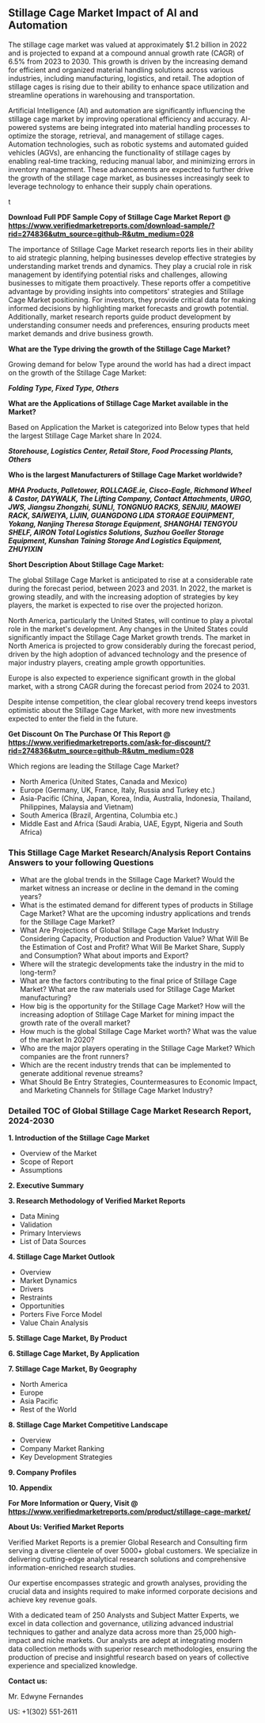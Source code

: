 <h2>Stillage Cage Market Impact of AI and Automation</h2><p>The stillage cage market was valued at approximately $1.2 billion in 2022 and is projected to expand at a compound annual growth rate (CAGR) of 6.5% from 2023 to 2030. This growth is driven by the increasing demand for efficient and organized material handling solutions across various industries, including manufacturing, logistics, and retail. The adoption of stillage cages is rising due to their ability to enhance space utilization and streamline operations in warehousing and transportation.</p><p>Artificial Intelligence (AI) and automation are significantly influencing the stillage cage market by improving operational efficiency and accuracy. AI-powered systems are being integrated into material handling processes to optimize the storage, retrieval, and management of stillage cages. Automation technologies, such as robotic systems and automated guided vehicles (AGVs), are enhancing the functionality of stillage cages by enabling real-time tracking, reducing manual labor, and minimizing errors in inventory management. These advancements are expected to further drive the growth of the stillage cage market, as businesses increasingly seek to leverage technology to enhance their supply chain operations.</p>t</p><p id="" class=""><strong>Download Full PDF Sample Copy of Stillage Cage Market Report @ <a href="https://www.verifiedmarketreports.com/download-sample/?rid=274836&utm_source=github-R&utm_medium=028" target="_blank">https://www.verifiedmarketreports.com/download-sample/?rid=274836&utm_source=github-R&utm_medium=028</a></strong></p><p>The importance of&nbsp;Stillage Cage Market research reports lies in their ability to aid strategic planning, helping businesses develop effective strategies by understanding market trends and dynamics. They play a crucial role in risk management by identifying potential risks and challenges, allowing businesses to mitigate them proactively. These reports offer a competitive advantage by providing insights into competitors' strategies and Stillage Cage Market positioning. For investors, they provide critical data for making informed decisions by highlighting market forecasts and growth potential. Additionally, market research reports guide product development by understanding consumer needs and preferences, ensuring products meet market demands and drive business growth.</p><p><strong>What are the&nbsp;Type driving the growth of the Stillage Cage Market?</strong></p><p id="" class="">Growing demand for below Type around the world has had a direct impact on the growth of the Stillage Cage Market:</p><em><strong>Folding Type, Fixed Type, Others</strong></em></p><strong>What are the&nbsp;Applications&nbsp;of Stillage Cage Market available in the Market?</strong></p><p id="" class="">Based on Application the Market is categorized into Below types that held the largest Stillage Cage Market share In 2024.</p><em><strong>Storehouse, Logistics Center, Retail Store, Food Processing Plants, Others</strong></em></p><strong>Who is the largest Manufacturers of Stillage Cage Market worldwide?</strong></p><p><em><strong>MHA Products, Palletower, ROLLCAGE.ie, Cisco-Eagle, Richmond Wheel & Castor, DAYWALK, The Lifting Company, Contact Attachments, URGO, JWS, Jiangsu Zhongzhi, SUNLI, TONGNUO RACKS, SENJIU, MAOWEI RACK, SAIWEIYA, LIJIN, GUANGDONG LIDA STORAGE EQUIPMENT, Yokang, Nanjing Theresa Storage Equipment, SHANGHAI TENGYOU SHELF, AIRON Total Logistics Solutions, Suzhou Goeller Storage Equipment, Kunshan Taining Storage And Logistics Equipment, ZHUYIXIN</strong></em></p><p id="" class=""><strong>Short Description About Stillage Cage Market:</strong></p><p>The global Stillage Cage Market is anticipated to rise at a considerable rate during the forecast period, between 2023 and 2031. In 2022, the market is growing steadily, and with the increasing adoption of strategies by key players, the market is expected to rise over the projected horizon.</p><p>North America, particularly the United States, will continue to play a pivotal role in the market's development. Any changes in the United States could significantly impact the Stillage Cage Market growth trends. The market in North America is projected to grow considerably during the forecast period, driven by the high adoption of advanced technology and the presence of major industry players, creating ample growth opportunities.</p><p>Europe is also expected to experience significant growth in the global market, with a strong CAGR during the forecast period from 2024 to 2031.</p><p>Despite intense competition, the clear global recovery trend keeps investors optimistic about the Stillage Cage Market, with more new investments expected to enter the field in the future.</p><p id="" class=""><strong>Get Discount On The Purchase Of This Report @ <a href="https://www.verifiedmarketreports.com/ask-for-discount/?rid=274836&utm_source=github-R&utm_medium=028" target="_blank">https://www.verifiedmarketreports.com/ask-for-discount/?rid=274836&utm_source=github-R&utm_medium=028</a></strong></p>Which regions are leading the Stillage Cage Market?</p><ul><li>North America (United States, Canada and Mexico)</li><li>Europe (Germany, UK, France, Italy, Russia and Turkey etc.)</li><li>Asia-Pacific (China, Japan, Korea, India, Australia, Indonesia, Thailand, Philippines, Malaysia and Vietnam)</li><li>South America (Brazil, Argentina, Columbia etc.)</li><li>Middle East and Africa (Saudi Arabia, UAE, Egypt, Nigeria and South Africa)</li></ul><h3 id="" class="">This Stillage Cage Market Research/Analysis Report Contains Answers to your following Questions</h3><ul><li>What are the global trends in the Stillage Cage Market? Would the market witness an increase or decline in the demand in the coming years?</li><li>What is the estimated demand for different types of products in Stillage Cage Market? What are the upcoming industry applications and trends for the Stillage Cage Market?</li><li>What Are Projections of Global Stillage Cage Market Industry Considering Capacity, Production and Production Value? What Will Be the Estimation of Cost and Profit? What Will Be Market Share, Supply and Consumption? What about imports and Export?</li><li>Where will the strategic developments take the industry in the mid to long-term?</li><li>What are the factors contributing to the final price of Stillage Cage Market? What are the raw materials used for Stillage Cage Market manufacturing?</li><li>How big is the opportunity for the Stillage Cage Market? How will the increasing adoption of Stillage Cage Market for mining impact the growth rate of the overall market?</li><li>How much is the global Stillage Cage Market worth? What was the value of the market In 2020?</li><li>Who are the major players operating in the Stillage Cage Market? Which companies are the front runners?</li><li>Which are the recent industry trends that can be implemented to generate additional revenue streams?</li><li>What Should Be Entry Strategies, Countermeasures to Economic Impact, and Marketing Channels for Stillage Cage Market Industry?</li></ul><h3 id="" class="">Detailed TOC of Global Stillage Cage Market Research Report, 2024-2030</h3><p id="" class=""><strong>1. Introduction of the Stillage Cage Market</strong></p><ul><li>Overview of the Market</li><li>Scope of Report</li><li>Assumptions</li></ul><p id="" class=""><strong>2. Executive Summary</strong></p><p id="" class=""><strong>3. Research Methodology of Verified Market Reports</strong></p><ul><li>Data Mining</li><li>Validation</li><li>Primary Interviews</li><li>List of Data Sources</li></ul><p id="" class=""><strong>4. Stillage Cage Market Outlook</strong></p><ul><li>Overview</li><li>Market Dynamics</li><li>Drivers</li><li>Restraints</li><li>Opportunities</li><li>Porters Five Force Model</li><li>Value Chain Analysis</li></ul><p id="" class=""><strong>5. Stillage Cage Market, By Product</strong></p><p id="" class=""><strong>6. Stillage Cage Market, By Application</strong></p><p id="" class=""><strong>7. Stillage Cage Market, By Geography</strong></p><ul><li>North America</li><li>Europe</li><li>Asia Pacific</li><li>Rest of the World</li></ul><p id="" class=""><strong>8. Stillage Cage Market Competitive Landscape</strong></p><ul><li>Overview</li><li>Company Market Ranking</li><li>Key Development Strategies</li></ul><p id="" class=""><strong>9. Company Profiles</strong></p><p id="" class=""><strong>10. Appendix</strong></p><p id="" class=""><strong>For More Information or Query, Visit @ <a href="https://www.verifiedmarketreports.com/product/stillage-cage-market/" target="_blank">https://www.verifiedmarketreports.com/product/stillage-cage-market/</a></strong></p><p id="" class=""><strong>About Us: Verified Market Reports</strong></p><p id="" class="">Verified Market Reports is a premier Global Research and Consulting firm serving a diverse clientele of over 5000+ global customers. We specialize in delivering cutting-edge analytical research solutions and comprehensive information-enriched research studies.</p><p id="" class="">Our expertise encompasses strategic and growth analyses, providing the crucial data and insights required to make informed corporate decisions and achieve key revenue goals.</p><p id="" class="">With a dedicated team of 250 Analysts and Subject Matter Experts, we excel in data collection and governance, utilizing advanced industrial techniques to gather and analyze data across more than 25,000 high-impact and niche markets. Our analysts are adept at integrating modern data collection methods with superior research methodologies, ensuring the production of precise and insightful research based on years of collective experience and specialized knowledge.</p><p id="" class=""><strong>Contact us:</strong></p><p id="" class="">Mr. Edwyne Fernandes</p><p id="" class="">US: +1(302) 551-2611</p>